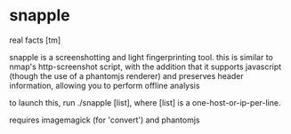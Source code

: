 # snapple
real facts [tm]

snapple is a screenshotting and light fingerprinting tool. this is similar to nmap's http-screenshot script, with the addition that it supports javascript (though the use of a phantomjs renderer) and preserves header information, allowing you to perform offline analysis

to launch this, run ./snapple [list], where [list] is a one-host-or-ip-per-line.

requires imagemagick (for 'convert') and phantomjs


